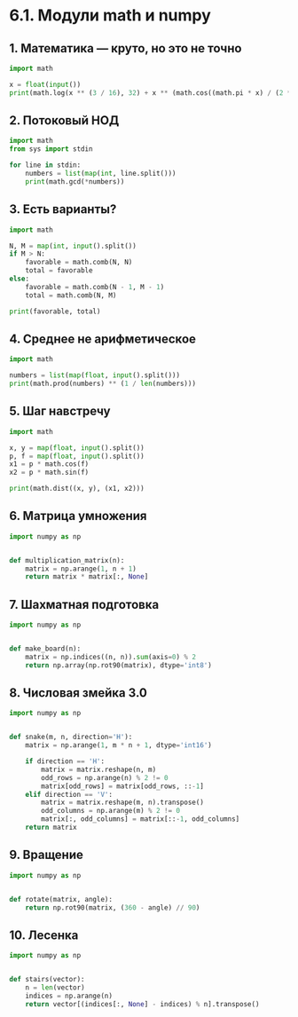 # 6.1. Модули math и numpy
## 1. Математика — круто, но это не точно
```python
import math

x = float(input())
print(math.log(x ** (3 / 16), 32) + x ** (math.cos((math.pi * x) / (2 * math.e))) - (math.sin(x / math.pi)) ** 2)
```
## 2. Потоковый НОД
```python
import math
from sys import stdin

for line in stdin:
    numbers = list(map(int, line.split()))
    print(math.gcd(*numbers))
```
## 3. Есть варианты?
```python
import math

N, M = map(int, input().split())
if M > N:
    favorable = math.comb(N, N)
    total = favorable
else:
    favorable = math.comb(N - 1, M - 1)
    total = math.comb(N, M)

print(favorable, total)
```
## 4. Среднее не арифметическое
```python
import math

numbers = list(map(float, input().split()))
print(math.prod(numbers) ** (1 / len(numbers)))
```
## 5. Шаг навстречу
```python
import math

x, y = map(float, input().split())
p, f = map(float, input().split())
x1 = p * math.cos(f)
x2 = p * math.sin(f)

print(math.dist((x, y), (x1, x2)))
```
## 6. Матрица умножения
```python
import numpy as np


def multiplication_matrix(n):
    matrix = np.arange(1, n + 1)
    return matrix * matrix[:, None]
```
## 7. Шахматная подготовка
```python
import numpy as np


def make_board(n):
    matrix = np.indices((n, n)).sum(axis=0) % 2
    return np.array(np.rot90(matrix), dtype='int8')
```
## 8. Числовая змейка 3.0
```python
import numpy as np


def snake(m, n, direction='H'):
    matrix = np.arange(1, m * n + 1, dtype='int16')

    if direction == 'H':
        matrix = matrix.reshape(n, m)
        odd_rows = np.arange(n) % 2 != 0
        matrix[odd_rows] = matrix[odd_rows, ::-1]
    elif direction == 'V':
        matrix = matrix.reshape(m, n).transpose()
        odd_columns = np.arange(m) % 2 != 0
        matrix[:, odd_columns] = matrix[::-1, odd_columns]
    return matrix
```
## 9. Вращение
```python
import numpy as np


def rotate(matrix, angle):
    return np.rot90(matrix, (360 - angle) // 90)
```
## 10. Лесенка
```python
import numpy as np


def stairs(vector):
    n = len(vector)
    indices = np.arange(n)
    return vector[(indices[:, None] - indices) % n].transpose()
```
